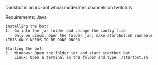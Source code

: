 Dankbot is an irc-bot which moderates channels on twitch.tv.

Requirements: Java

	Installing the bot:
	1.	Go into the jar folder and change the config file
		Only on Linux: Open the folder jar, make startbot.sh runnable
	(THIS ONLY NEEDS TO BE DONE ONCE)
	
	Starting the bot:
	1.	Windows: Open the folder jar and start startbot.bat.
		Linux: Open a terminal in the folder and type ./startbot.sh
